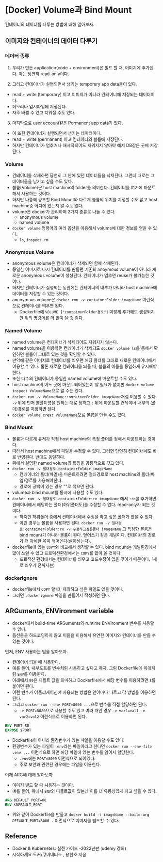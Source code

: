# [Docker] Volume과 Bind Mount


컨테이너의 데이터를 다루는 방법에 대해 알아보자.

<!--more-->

## 이미지와 컨테이너의 데이터 다루기

### 데이터 종류

1. 우리가 만든 application(code + environment)은 빌드 할 때, 이미지에 추가된다. 이는 당연히 read-only이다.

2. 그리고 컨테이너가 실행되면서 생기는 temporary app data들이 있다.

- read + write (temporary) 이고 이미지가 아니라 컨테이너에 저장되는 데이터이다.
- 메모리나 임시파일에 저장된다.
- 자주 바뀔 수 있고 지워질 수도 있다.

3. 마지막으로 user account같은 Permanent app data가 있다.

- 이 또한 컨테이너가 실행되면서 생기는 데이터이다.
- read + write (permanent) 이고 컨테이너와 볼륨에 저장된다.
- 하지만 컨테이너가 멈추거나 재시작되어도 지워지지 않아야 해서 DB같은 곳에 저장된다.

### Volume

- 컨테이너를 삭제하면 당연히 그 안에 있던 데이터들을 삭제된다. 그런데 때로는 그 데이터들을 남기고 싶을 수도 있다.
- 볼륨(Volume)은 host machine의 folder를 의미한다. 컨테이너를 여기에 마운트해서 사용하는 것이다.
- 하지만 나중에 공부할 Bind Mount와 다르게 볼륨의 위치를 지정할 수도 없고 host machine중 어디에 있는지 알 수도 없다.
- volume은 docker가 관리하며 2가지 종류로 나눌 수 있다.
  - anonymous volume
  - named volume
- `docker volume` 명령어의 여러 옵션을 이용해서 volume에 대한 정보를 얻을 수 있다.
  - `ls`, `inspect`, `rm`

### Anonymous Volume

- anonymous volume은 컨테이너가 삭제되면 함께 삭제된다.
- 동일한 이미지로 다시 컨테이너를 만들면 기존의 anoymous volume이 아니라 새로운 anonymous volume이 생성된다. 컨테이너가 멈추면 reuse가 불가능한 것이다.
- 하지만 컨테이너가 실행되는 동안에는 컨테이너의 내부가 아니라 host machine에 데이터를 저장할 수 있는 것이다.
- anonymous volume은 `docker run -v containerFolder imageName` 이런식으로 컨테이너를 띄우면 된다.
  - Dockerfile에 `VOLUME ["containerFolder경로"]` 이렇게 추가해도 생성되지만 위의 명령어를 더 많이 쓸 것 같다.

### Named Volume

- named volume은 컨테이너가 삭제되어도 지워지지 않는다.
- named volume을 이용하면 컨테이너가 삭제되도 `docker volume ls`를 통해서 확인하면 볼륨이 그대로 있는 것을 확인할 수 있다.
- 만약에 같은 이미지로 컨테이너를 띄우면 해당 폴더를 그대로 새로운 컨테이너에서 이용할 수 있다. 물론 새로운 컨테이너를 띄울 때, 볼륨의 이름을 동일하게 유지해야한다.
- 또한 다수의 컨테이너가 동일한 named volume에 마운트할 수도 있다.
- host machine의 어느 곳에 마운트되어있는지 알 필요가 없지만 `docker volume inspect VolumeName`으로 알 수는 있다.
- `docker run -v VolumeName:containerFolder imageName`처럼 이용할 수 있다. `-v` 뒤에 먼저 볼륨이름을 원하는 대로 정하고 `:` 뒤에 마운트할 컨테이너 내부의 (폴더)경로를 지정하면 된다.
- `docker volume creat VolumeName`으로 볼륨을 만들 수도 있다.

### Bind Mount

- 볼륨과 다르게 유저가 직접 host machine의 특정 폴더를 정해서 마운트하는 것이다.
- 따라서 host machine에서 파일을 수정할 수 있다. 그러면 당연히 컨테이너에도 바로 반영된다. 반대도 동일하다.
- 위에서 설명한 named volume의 특징을 공통적으로 갖고 있다.
- `docker run -v 절대경로:containerFolder imageName`
  - 컨테이너의 폴더(파일)을 마운트하려면 절대경로로 host machine의 폴더(파일)경로를 사용해야한다.
  - 경로에 공백이 있는 경우 ""로 묶으면 된다.
- volume과 bind mount를 동시에 사용할 수도 있다.
- `docker run -v 절대경로:containerFolder:ro imageName` 에서 `:ro`를 추가하면 컨테이너에서 해당하는 폴더(하위폴더도)를 수정할 수 없다. read-only가 되는 것이다.
  - 하지만 하위폴더 중에서 컨테이너에서 수정을 하고 싶은 폴더가 있을 수 있다.
  - 이런 경우는 볼륨을 사용하면 된다. `docker run -v 절대경로:containerFolder:ro -v 수정하고싶은폴더 imageName` 그 특정한 볼륨은 bind mount가 아니라 볼륨이 된다. 덮어쓰기 같은 개념이다. 컨테이너의 경로가 더 자세한 쪽이 덮어쓴다(살아남는다).
- dockerfile에 있는 `COPY`와 비교해서 생각할 수 있다. bind mount는 개발환경에서 많이 쓰일 수 있고 프로덕션환경에서는 `COPY`를 많이 쓸 것이다.
  - 프로적션 환경에서는 컨테이너를 띄우고 코드수정이 없을 것이기 때문이다. (새로 띄우기 전까지는)

### dockerignore

- dockerfile에서 `COPY` 할 떄, 제외하고 싶은 파일도 있을 것이다.
- 그러면 `.dockerignore` 파일을 만들어서 작성하면 된다.

## ARGuments, ENVironment variable

- docker에서 build-time ARGuments와 runtime ENVironment 변수를 사용할 수 있다.
- 옵션들을 하드코딩하지 않고 이들을 이용해서 유연한 이미지와 컨테이너를 만들 수 있는 것이다.

먼저, ENV 사용하는 법을 알아보자.

- 컨테이너 띄울 때 사용한다.
- 예를 들어, 내부포트를 변수처럼 사용하고 싶다고 하자. 그럼 Dockerfile에 아래처럼 `ENV`를 이용한다.
- 아래에서 `80`은 디폴트 값을 의미하고 Dockerfile에서 해당 변수를 이용하려면 `$`를 붙이면 된다.
- 이런 변수가 어플리케이션에 사용되는 방법은 언어마다 다르고 각 방법을 이용하면 된다.
- 그리고 `docker run --env PORT=8000 ...`으로 변수를 직접 할당하면 된다.
  - `-e PORT=8080`으로 사용할 수도 있고 여러 개인 경우 `-e var1=val1 -e var2=val2` 이런식으로 이용하면 된다.

```dockerfile
ENV PORT 80
EXPOSE $PORT
```

- Dockerfile이 아니라 환경변수가 있는 파일을 이용할 수도 있다.
- 환경변수가 있는 파일이 `.env`라는 파일이라고 한다면 `docker run --env-file .env ...` 이런식으로 하면 해당 파일에 있는 변수를 읽어서 할당한다.
  - `.env`에는 `PORT=8000` 이런식으로 되어있다.
  - 주로 보안과 관련된 경우에는 파일을 이용한다.

이제 ARG에 대해 알아보자

- 이미지 빌드 할 때 사용하는 것이다.
- 예를 들어, 위에서 `ENV`의 디폴트값이 있는데 이를 더 유동성있게 하고 싶을 수 있다.

```dockerfile
ARG DEFAULT_PORT=80
ENV $DEFAULT_PORT
```

- 위와 같이 Dockerfile을 만들고 `docker build -t imageName --build-arg DEFAULT_PORT=8000 .` 이런식으로 이미지를 빌드할 수 있다.

## Reference

- Docker & Kubernetes: 실전 가이드 -2022년판 (udemy 강의)
- 시작하세요 도커/쿠버네티스 , 용찬호 지음

